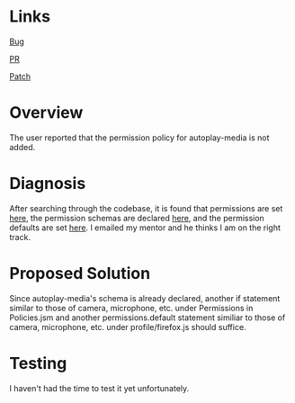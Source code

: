 # Links

[Bug](https://bugzilla.mozilla.org/show_bug.cgi?id=1588197)

[PR](https://github.com/mozilla/gecko-dev/pull/499)

[Patch](https://github.com/JaydeYue/gecko-dev/edit/master/docs/autoplay_media.patch)

# Overview

The user reported that the permission policy for autoplay-media is not added.

# Diagnosis

After searching through the codebase, it is found that permissions are set [here](https://searchfox.org/mozilla-central/source/browser/components/enterprisepolicies/Policies.jsm#1090), the permission schemas are declared [here](https://searchfox.org/mozilla-central/source/browser/components/preferences/sitePermissions.js#15), and the permission defaults are set [here](https://searchfox.org/mozilla-central/source/browser/app/profile/firefox.js#401). I emailed my mentor and he thinks I am on the right track.

# Proposed Solution

Since autoplay-media's schema is already declared, another if statement similar to those of camera, microphone, etc. under Permissions in Policies.jsm and another permissions.default statement similiar to those of camera, microphone, etc. under profile/firefox.js should suffice.

# Testing

I haven't had the time to test it yet unfortunately.
